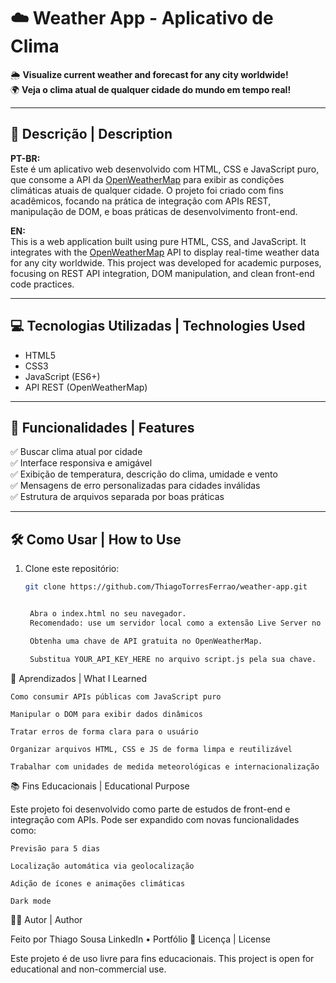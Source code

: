 # ☁️ Weather App - Aplicativo de Clima

🌦️ **Visualize current weather and forecast for any city worldwide!**  
🌍 **Veja o clima atual de qualquer cidade do mundo em tempo real!**

---

## 📌 Descrição | Description

**PT-BR:**  
Este é um aplicativo web desenvolvido com HTML, CSS e JavaScript puro, que consome a API da [OpenWeatherMap](https://openweathermap.org/api) para exibir as condições climáticas atuais de qualquer cidade. O projeto foi criado com fins acadêmicos, focando na prática de integração com APIs REST, manipulação de DOM, e boas práticas de desenvolvimento front-end.

**EN:**  
This is a web application built using pure HTML, CSS, and JavaScript. It integrates with the [OpenWeatherMap](https://openweathermap.org/api) API to display real-time weather data for any city worldwide. This project was developed for academic purposes, focusing on REST API integration, DOM manipulation, and clean front-end code practices.

---

## 💻 Tecnologias Utilizadas | Technologies Used

- HTML5
- CSS3
- JavaScript (ES6+)
- API REST (OpenWeatherMap)

---

## 🎯 Funcionalidades | Features

✅ Buscar clima atual por cidade  
✅ Interface responsiva e amigável  
✅ Exibição de temperatura, descrição do clima, umidade e vento  
✅ Mensagens de erro personalizadas para cidades inválidas  
✅ Estrutura de arquivos separada por boas práticas

---

## 🛠️ Como Usar | How to Use

1. Clone este repositório:
   ```bash
   git clone https://github.com/ThiagoTorresFerrao/weather-app.git


    Abra o index.html no seu navegador.
    Recomendado: use um servidor local como a extensão Live Server no VS Code.

    Obtenha uma chave de API gratuita no OpenWeatherMap.

    Substitua YOUR_API_KEY_HERE no arquivo script.js pela sua chave.

🧠 Aprendizados | What I Learned

    Como consumir APIs públicas com JavaScript puro

    Manipular o DOM para exibir dados dinâmicos

    Tratar erros de forma clara para o usuário

    Organizar arquivos HTML, CSS e JS de forma limpa e reutilizável

    Trabalhar com unidades de medida meteorológicas e internacionalização

📚 Fins Educacionais | Educational Purpose

Este projeto foi desenvolvido como parte de estudos de front-end e integração com APIs.
Pode ser expandido com novas funcionalidades como:

    Previsão para 5 dias

    Localização automática via geolocalização

    Adição de ícones e animações climáticas

    Dark mode

👨‍💻 Autor | Author

Feito por Thiago Sousa
LinkedIn • Portfólio
📄 Licença | License

Este projeto é de uso livre para fins educacionais.
This project is open for educational and non-commercial use.